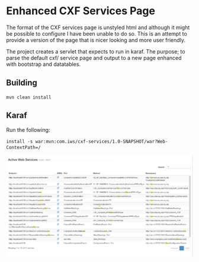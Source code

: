 # Enhanced CXF Services Page 

The format of the CXF services page is unstyled html and although it might be possible to configure I have been unable to do so. This is an attempt to provide a version of the page that is nicer looking and more user friendly. 

The project creates a servlet that expects to run in karaf. The purpose; to parse the default cxf/ service page and output to a new page enhanced with bootstrap and datatables.


## Building

    mvn clean install 

## Karaf

Run the following:


    install -s war:mvn:com.iws/cxf-services/1.0-SNAPSHOT/war?Web-ContextPath=/


![Alt text](cxf-dt.jpg?raw=true "CXF Service Page As Datatable")